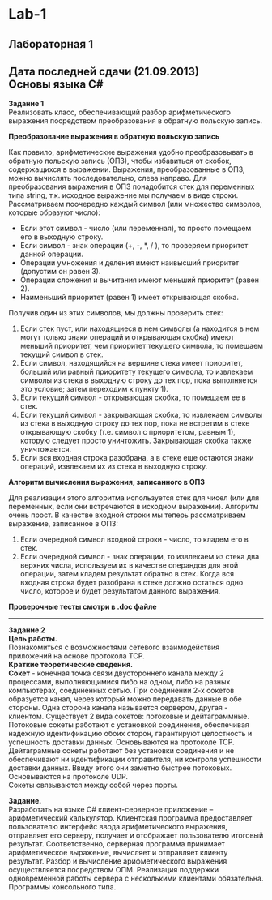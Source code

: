 Lab-1
=====

Лабораторная 1
----
**Дата последней сдачи (21.09.2013)**  
Основы языка C#
----
**Задание 1**  
Реализовать класс, обеспечивающий разбор арифметического выражения посредством преобразования в обратную польскую запись.

**Преобразование выражения в обратную польскую запись**

Как правило, арифметические выражения удобно преобразовывать в обратную польскую запись (ОПЗ), чтобы избавиться от скобок, содержащихся в выражении. Выражения, преобразованные в ОПЗ, можно вычислять последовательно, слева направо. 
Для преобразования выражения в ОПЗ понадобится стек для переменных типа string, т.к. исходное выражение мы получаем в виде строки. 
Рассматриваем поочередно каждый символ (или множество символов, которые образуют число):
-	Если этот символ - число (или переменная), то просто помещаем его в выходную строку.
-	Если символ - знак операции (+, -, *, / ), то проверяем приоритет данной операции. 
-	Операции умножения и деления имеют наивысший приоритет (допустим он равен 3). 
-	Операции сложения и вычитания имеют меньший приоритет (равен 2).
-	Наименьший приоритет (равен 1) имеет открывающая скобка.

Получив один из этих символов, мы должны проверить стек:  
1. Если стек пуст, или находящиеся в нем символы (а находится в нем могут только знаки операций и открывающая скобка) имеют меньший приоритет, чем приоритет текущего символа, то помещаем текущий символ в стек.  
2. Eсли символ, находящийся на вершине стека имеет приоритет, больший или равный приоритету текущего символа, то извлекаем символы из стека в выходную строку до тех пор, пока выполняется это условие; затем переходим к пункту 1).  
3. Если текущий символ - открывающая скобка, то помещаем ее в стек.  
4. Если текущий символ - закрывающая скобка, то извлекаем символы из стека в выходную строку до тех пор, пока не встретим в стеке открывающую скобку (т.е. символ с приоритетом, равным 1), которую следует просто уничтожить. Закрывающая скобка также уничтожается.  
5. Если вся входная строка разобрана, а в стеке еще остаются знаки операций, извлекаем их из стека в выходную строку.   


**Алгоритм вычисления выражения, записанного в ОПЗ**

Для реализации этого алгоритма используется стек для чисел (или для переменных, если они встречаются в исходном выражении). Алгоритм очень прост. В качестве входной строки мы теперь рассматриваем выражение, записанное в ОПЗ:   
1. Если очередной символ входной строки - число, то кладем его в стек.   
2. Если очередной символ - знак операции, то извлекаем из стека два верхних числа, используем их в качестве операндов для этой операции, затем кладем результат обратно в стек.
Когда вся входная строка будет разобрана в стеке должно остаться одно число, которое и будет результатом данного выражения.  

**Проверочные тесты смотри в .doc файле**

----
**Задание 2**  
**Цель работы.**  
Познакомиться с возможностями сетевого взаимодействия приложений на основе протокола TCP.  
**Краткие теоретические сведения.**  
**Сокет** - конечная точка связи двустороннего канала между 2 процессами, выполняющимися либо на одном, либо на разных компьютерах, соединенных сетью. При соединении 2-х сокетов  образуется  канал, через который можно передавать данные в обе стороны. Одна сторона канала называется сервером, другая - клиентом. Существует 2 вида сокетов: потоковые и дейтаграммные.  
Потоковые сокеты работают с установкой соединения, обеспечивая надежную идентификацию обоих сторон, гарантируют целостность и успешность доставки данных.
Основываются на протоколе TCP.  
Дейтаграмные сокеты работают без установки соединения и не обеспечивают ни идентификации отправителя, ни контроля успешности доставки данных. Ввиду этого они заметно быстрее потоковых.  Основываются на протоколе UDP.  
Сокеты связываются между собой через порты.

**Задание.**  
Разработать на языке C# клиент-серверное приложение – арифметический калькулятор. Клиентская программа предоставляет пользователю интерфейс ввода арифметического выражения, отправляет его серверу, получает и отображает пользователю итоговый результат. Соответственно, серверная программа принимает арифметическое выражение, вычисляет и отправляет клиенту результат. Разбор и вычисление арифметического выражения осуществляется посредством ОПМ. Реализация  поддержки одновременной работы сервера с несколькими клиентами обязательна. Программы консольного типа. 
